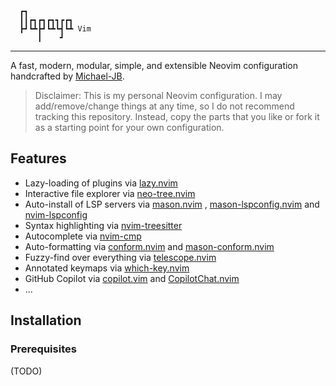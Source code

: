 ```
  ┏┓              
  ┃┃┏┓┏┓┏┓┓┏┏┓    
  ┣┛┗┻┣┛┗┻┗┫┗┻ Vim
      ┃    ┛      
```

---

A fast, modern, modular, simple, and extensible Neovim configuration handcrafted by
[Michael-JB](https://github.com/Michael-JB).

> Disclaimer: This is my personal Neovim configuration. I may add/remove/change things at any
time, so I do not recommend tracking this repository. Instead, copy the parts that you like or 
fork it as a starting point for your own configuration.

## Features

- Lazy-loading of plugins via [lazy.nvim](https://github.com/folke/lazy.nvim)
- Interactive file explorer via [neo-tree.nvim](https://github.com/nvim-neo-tree/neo-tree.nvim)
- Auto-install of LSP servers via [mason.nvim](https://github.com/williamboman/mason.nvim)
, [mason-lspconfig.nvim](https://github.com/williamboman/mason-lspconfig.nvim) and
[nvim-lspconfig](https://github.com/neovim/nvim-lspconfig)
- Syntax highlighting via [nvim-treesitter](https://github.com/nvim-treesitter/nvim-treesitter)
- Autocomplete via [nvim-cmp](https://github.com/hrsh7th/nvim-cmp)
- Auto-formatting via [conform.nvim](https://github.com/stevearc/conform.nvim) and
[mason-conform.nvim](https://github.com/zapling/mason-conform.nvim)
- Fuzzy-find over everything via [telescope.nvim](https://github.com/nvim-telescope/telescope.nvim)
- Annotated keymaps via [which-key.nvim](https://github.com/folke/which-key.nvim)
- GitHub Copilot via [copilot.vim](https://github.com/github/copilot.vim) and
[CopilotChat.nvim](https://github.com/CopilotC-Nvim/CopilotChat.nvim)
- ...

## Installation

### Prerequisites

(TODO)
